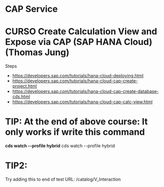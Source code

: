 # CAP Service
# CURSO Create Calculation View and Expose via CAP (SAP HANA Cloud) (Thomas Jung)

Steps
- https://developers.sap.com/tutorials/hana-cloud-deploying.html
- https://developers.sap.com/tutorials/hana-cloud-cap-create-project.html
- https://developers.sap.com/tutorials/hana-cloud-cap-create-database-cds.html
- https://developers.sap.com/tutorials/hana-cloud-cap-calc-view.html

# TIP: At the end of above course: It only works if write this command 
**cds watch --profile hybrid**
cds watch --profile hybrid

# TIP2: 
Try adding this to end of test URL:
/catalog/V_Interaction


